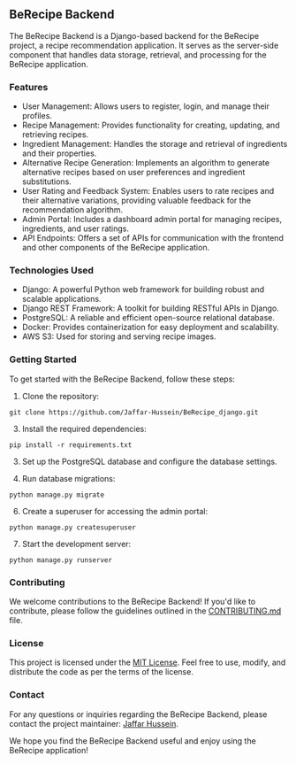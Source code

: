 ## BeRecipe Backend

The BeRecipe Backend is a Django-based backend for the BeRecipe project, a recipe recommendation application. It serves as the server-side component that handles data storage, retrieval, and processing for the BeRecipe application.

### Features

- User Management: Allows users to register, login, and manage their profiles.
- Recipe Management: Provides functionality for creating, updating, and retrieving recipes.
- Ingredient Management: Handles the storage and retrieval of ingredients and their properties.
- Alternative Recipe Generation: Implements an algorithm to generate alternative recipes based on user preferences and ingredient substitutions.
- User Rating and Feedback System: Enables users to rate recipes and their alternative variations, providing valuable feedback for the recommendation algorithm.
- Admin Portal: Includes a dashboard admin portal for managing recipes, ingredients, and user ratings.
- API Endpoints: Offers a set of APIs for communication with the frontend and other components of the BeRecipe application.

### Technologies Used

- Django: A powerful Python web framework for building robust and scalable applications.
- Django REST Framework: A toolkit for building RESTful APIs in Django.
- PostgreSQL: A reliable and efficient open-source relational database.
- Docker: Provides containerization for easy deployment and scalability.
- AWS S3: Used for storing and serving recipe images.

### Getting Started

To get started with the BeRecipe Backend, follow these steps:

1. Clone the repository: 

 ```git clone https://github.com/Jaffar-Hussein/BeRecipe_django.git```
 
3. Install the required dependencies:

`pip install -r requirements.txt`

3. Set up the PostgreSQL database and configure the database settings.

5. Run database migrations:

```python manage.py migrate```

6. Create a superuser for accessing the admin portal:

```python manage.py createsuperuser```

7. Start the development server:

```python manage.py runserver```



### Contributing

We welcome contributions to the BeRecipe Backend! If you'd like to contribute, please follow the guidelines outlined in the [CONTRIBUTING.md](https://github.com/Jaffar-Hussein/BeRecipe_django/blob/master/CONTRIBUTING.md) file.

### License

This project is licensed under the [MIT License](https://github.com/Jaffar-Hussein/BeRecipe_django/blob/master/LICENSE). Feel free to use, modify, and distribute the code as per the terms of the license.

### Contact

For any questions or inquiries regarding the BeRecipe Backend, please contact the project maintainer: [Jaffar Hussein](mailto:jaffar.hussein@universite-paris-saclay.fr).

We hope you find the BeRecipe Backend useful and enjoy using the BeRecipe application!
